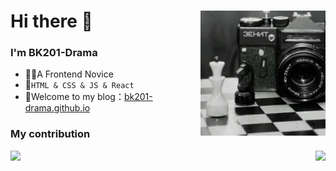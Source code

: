 <!--
**BK201-Drama/BK201-Drama** is a ✨ _special_ ✨ repository because its `README.md` (this file) appears on your GitHub profile.
-->

# Hi there 👋<img align="right" src="https://raw.githubusercontent.com/BK201-Drama/picBed/main/avatar/avatar.jpeg" style="width: 200px; height: 200px">

### I'm BK201-Drama
- 👨‍💻A Frontend Novice
- 🌱`HTML & CSS & JS & React`
- 🔭Welcome to my blog：[bk201-drama.github.io](https://bk201-drama.github.io/)


### My contribution

<img align="left" src="https://github-readme-stats.vercel.app/api?username=BK201-Drama&show_icons=true"><img align="right" src="https://github-readme-stats.vercel.app/api/top-langs/?username=BK201-Drama&layout=compact">
